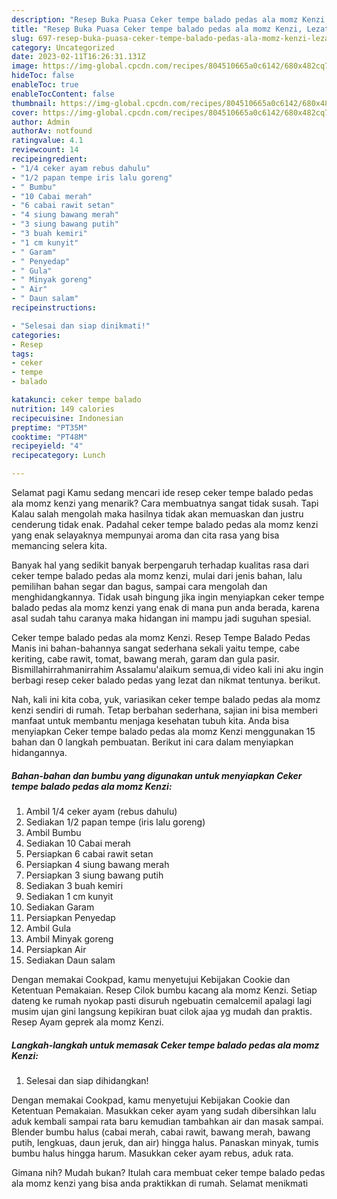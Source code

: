 ```yaml
---
description: "Resep Buka Puasa Ceker tempe balado pedas ala momz Kenzi, Lezat Sekali"
title: "Resep Buka Puasa Ceker tempe balado pedas ala momz Kenzi, Lezat Sekali"
slug: 697-resep-buka-puasa-ceker-tempe-balado-pedas-ala-momz-kenzi-lezat-sekali
category: Uncategorized
date: 2023-02-11T16:26:31.131Z
image: https://img-global.cpcdn.com/recipes/804510665a0c6142/680x482cq70/ceker-tempe-balado-pedas-ala-momz-kenzi-foto-resep-utama.jpg
hideToc: false
enableToc: true
enableTocContent: false
thumbnail: https://img-global.cpcdn.com/recipes/804510665a0c6142/680x482cq70/ceker-tempe-balado-pedas-ala-momz-kenzi-foto-resep-utama.jpg
cover: https://img-global.cpcdn.com/recipes/804510665a0c6142/680x482cq70/ceker-tempe-balado-pedas-ala-momz-kenzi-foto-resep-utama.jpg
author: Admin
authorAv: notfound
ratingvalue: 4.1
reviewcount: 14
recipeingredient:
- "1/4 ceker ayam rebus dahulu"
- "1/2 papan tempe iris lalu goreng"
- " Bumbu"
- "10 Cabai merah"
- "6 cabai rawit setan"
- "4 siung bawang merah"
- "3 siung bawang putih"
- "3 buah kemiri"
- "1 cm kunyit"
- " Garam"
- " Penyedap"
- " Gula"
- " Minyak goreng"
- " Air"
- " Daun salam"
recipeinstructions:

- "Selesai dan siap dinikmati!"
categories:
- Resep
tags:
- ceker
- tempe
- balado

katakunci: ceker tempe balado 
nutrition: 149 calories
recipecuisine: Indonesian
preptime: "PT35M"
cooktime: "PT48M"
recipeyield: "4"
recipecategory: Lunch

---
```



Selamat pagi Kamu sedang mencari ide resep ceker tempe balado pedas ala momz kenzi yang menarik? Cara membuatnya sangat tidak susah. Tapi Kalau salah mengolah maka hasilnya tidak akan memuaskan dan justru cenderung tidak enak. Padahal ceker tempe balado pedas ala momz kenzi yang enak selayaknya mempunyai aroma dan cita rasa yang bisa memancing selera kita.


Banyak hal yang sedikit banyak berpengaruh terhadap kualitas rasa dari ceker tempe balado pedas ala momz kenzi, mulai dari jenis bahan, lalu pemilihan bahan segar dan bagus, sampai cara mengolah dan menghidangkannya. Tidak usah bingung jika ingin menyiapkan ceker tempe balado pedas ala momz kenzi yang enak di mana pun anda berada, karena asal sudah tahu caranya maka hidangan ini mampu jadi suguhan spesial.

Ceker tempe balado pedas ala momz Kenzi. Resep Tempe Balado Pedas Manis ini bahan-bahannya sangat sederhana sekali yaitu tempe, cabe keriting, cabe rawit, tomat, bawang merah, garam dan gula pasir. Bismillahirrahmanirrahim Assalamu&#39;alaikum semua,di video kali ini aku ingin berbagi resep ceker balado pedas yang lezat dan nikmat tentunya. berikut.


Nah, kali ini kita coba, yuk, variasikan ceker tempe balado pedas ala momz kenzi sendiri di rumah. Tetap berbahan sederhana, sajian ini bisa memberi manfaat untuk membantu menjaga kesehatan tubuh kita. Anda bisa menyiapkan Ceker tempe balado pedas ala momz Kenzi menggunakan 15 bahan dan 0 langkah pembuatan. Berikut ini cara dalam menyiapkan hidangannya.

<!--inarticleads1-->

##### Bahan-bahan dan bumbu yang digunakan untuk menyiapkan Ceker tempe balado pedas ala momz Kenzi:

1. Ambil 1/4 ceker ayam (rebus dahulu)
1. Sediakan 1/2 papan tempe (iris lalu goreng)
1. Ambil  Bumbu
1. Sediakan 10 Cabai merah
1. Persiapkan 6 cabai rawit setan
1. Persiapkan 4 siung bawang merah
1. Persiapkan 3 siung bawang putih
1. Sediakan 3 buah kemiri
1. Sediakan 1 cm kunyit
1. Sediakan  Garam
1. Persiapkan  Penyedap
1. Ambil  Gula
1. Ambil  Minyak goreng
1. Persiapkan  Air
1. Sediakan  Daun salam


Dengan memakai Cookpad, kamu menyetujui Kebijakan Cookie dan Ketentuan Pemakaian. Resep Cilok bumbu kacang ala momz Kenzi. Setiap dateng ke rumah nyokap pasti disuruh ngebuatin cemalcemil apalagi lagi musim ujan gini langsung kepikiran buat cilok ajaa yg mudah dan praktis. Resep Ayam geprek ala momz Kenzi. 

<!--inarticleads2-->

##### Langkah-langkah untuk memasak Ceker tempe balado pedas ala momz Kenzi:


1. Selesai dan siap dihidangkan!

Dengan memakai Cookpad, kamu menyetujui Kebijakan Cookie dan Ketentuan Pemakaian. Masukkan ceker ayam yang sudah dibersihkan lalu aduk kembali sampai rata baru kemudian tambahkan air dan masak sampai. Blender bumbu halus (cabai merah, cabai rawit, bawang merah, bawang putih, lengkuas, daun jeruk, dan air) hingga halus. Panaskan minyak, tumis bumbu halus hingga harum. Masukkan ceker ayam rebus, aduk rata. 

Gimana nih? Mudah bukan? Itulah cara membuat ceker tempe balado pedas ala momz kenzi yang bisa anda praktikkan di rumah. Selamat menikmati

